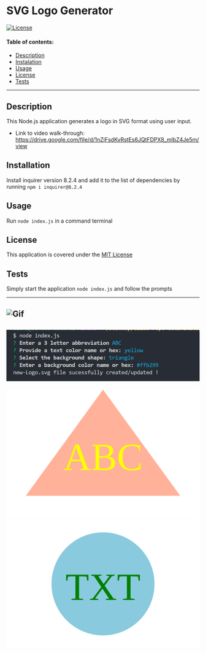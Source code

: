 # SVG Logo Generator
  [![License](https://img.shields.io/static/v1?label=License&message=MIT%20License&color=green)](LICENSE)

  #### Table of contents:
  - [Description](#description)
  - [Instalation](#installation)
  - [Usage](#usage)
  - [License](#license)
  - [Tests](#tests)
  ---
  ## Description
  This Node.js application generates a logo in SVG format using user input.  
  - Link to video walk-through: https://drive.google.com/file/d/1nZjFsdKvRstEs6JQtFDPX8_mlbZ4Je5m/view

  ## Installation
  Install inquirer version 8.2.4 and add it to the list of dependencies by running `npm i inquirer@8.2.4`

  ## Usage
  Run `node index.js` in a command terminal

  ## License
  This application is covered under the [MIT License](LICENSE)

  ## Tests
  Simply start the application `node index.js` and follow the prompts

---
![Gif](./SVG_Generator.gif)
---
![Command line](./SVG_Bash_Screenshot.png)
---
![Sample Logo](./sampleLogo.svg) ![Sample Logo 2](./sampleLogo2.svg)


